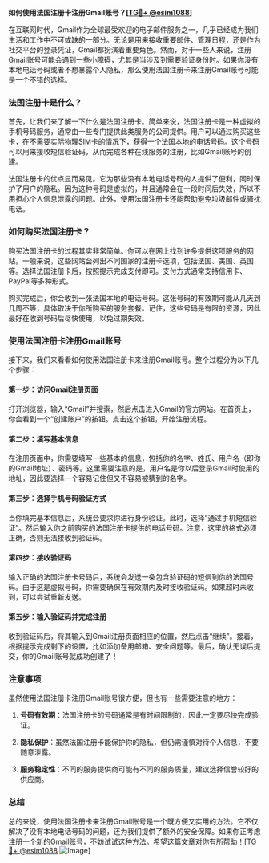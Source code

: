 **如何使用法国注册卡注册Gmail账号？[[TG💪+ @esim1088](https://t.me/s/esim1088)]**

在互联网时代，Gmail作为全球最受欢迎的电子邮件服务之一，几乎已经成为我们生活和工作中不可或缺的一部分。无论是用来接收重要邮件、管理日程，还是作为社交平台的登录凭证，Gmail都扮演着重要角色。然而，对于一些人来说，注册Gmail账号可能会遇到一些小障碍，尤其是当涉及到需要验证身份时。如果你没有本地电话号码或者不想暴露个人隐私，那么使用法国注册卡来注册Gmail账号可能是一个不错的选择。

### 法国注册卡是什么？

首先，让我们来了解一下什么是法国注册卡。简单来说，法国注册卡是一种虚拟的手机号码服务，通常由一些专门提供此类服务的公司提供。用户可以通过购买这些卡，在不需要实际物理SIM卡的情况下，获得一个法国本地的电话号码。这个号码可以用来接收短信验证码，从而完成各种在线服务的注册，比如Gmail账号的创建。

法国注册卡的优点显而易见。它为那些没有本地电话号码的人提供了便利，同时保护了用户的隐私。因为这种号码是虚拟的，并且通常会在一段时间后失效，所以不用担心个人信息泄露的问题。此外，使用法国注册卡还能帮助避免垃圾邮件或骚扰电话。

### 如何购买法国注册卡？

购买法国注册卡的过程其实非常简单。你可以在网上找到许多提供这项服务的网站。一般来说，这些网站会列出不同国家的注册卡选项，包括法国、美国、英国等。选择法国注册卡后，按照提示完成支付即可。支付方式通常支持信用卡、PayPal等多种形式。

购买完成后，你会收到一张法国本地的电话号码。这张号码的有效期可能从几天到几周不等，具体取决于你所购买的服务套餐。记住，这些号码是有限的资源，因此最好在收到号码后尽快使用，以免过期失效。

### 使用法国注册卡注册Gmail账号

接下来，我们来看看如何使用法国注册卡来注册Gmail账号。整个过程分为以下几个步骤：

#### 第一步：访问Gmail注册页面

打开浏览器，输入“Gmail”并搜索，然后点击进入Gmail的官方网站。在首页上，你会看到一个“创建账户”的按钮。点击这个按钮，开始注册流程。

#### 第二步：填写基本信息

在注册页面中，你需要填写一些基本的信息，包括你的名字、姓氏、用户名（即你的Gmail地址）、密码等。这里需要注意的是，用户名是你以后登录Gmail时使用的地址，因此要选择一个容易记住但又不容易被猜到的名字。

#### 第三步：选择手机号码验证方式

当你填完基本信息后，系统会要求你进行身份验证。此时，选择“通过手机短信验证”。然后输入你之前购买的法国注册卡提供的电话号码。注意，这里的格式必须正确，否则无法接收到验证码。

#### 第四步：接收验证码

输入正确的法国注册卡号码后，系统会发送一条包含验证码的短信到你的法国号码。由于这是虚拟号码，你需要确保在有效期内及时接收验证码。如果超时未收到，可以尝试重新发送。

#### 第五步：输入验证码并完成注册

收到验证码后，将其输入到Gmail注册页面相应的位置，然后点击“继续”。接着，根据提示完成剩下的设置，比如添加备用邮箱、安全问题等。最后，确认无误后提交，你的Gmail账号就成功创建了！

### 注意事项

虽然使用法国注册卡注册Gmail账号很方便，但也有一些需要注意的地方：

1. **号码有效期**：法国注册卡的号码通常是有时间限制的，因此一定要尽快完成验证。
   
2. **隐私保护**：虽然法国注册卡能保护你的隐私，但仍需谨慎对待个人信息，不要随意泄露。

3. **服务稳定性**：不同的服务提供商可能有不同的服务质量，建议选择信誉较好的供应商。

### 总结

总的来说，使用法国注册卡来注册Gmail账号是一个既方便又实用的方法。它不仅解决了没有本地电话号码的问题，还为我们提供了额外的安全保障。如果你正考虑注册一个新的Gmail账号，不妨试试这种方法。希望这篇文章对你有所帮助！[[TG💪+ @esim1088](https://t.me/s/esim1088) ![Image](https://i.postimg.cc/4NQfJmqS/Snipaste-2025-05-13-00-14-12.png)]